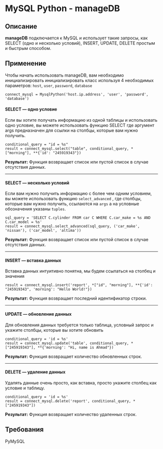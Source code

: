MySQL Python - manageDB
===========

## Описание
**manageDB** подключается к MySQL и использует такие запросы, как SELECT (одно и несколько условий), INSERT, UPDATE, DELETE простым и быстрым способом.


## Применение
Чтобы начать использовать manageDB, вам необходимо инициализировать
инициализировать класс используя 4 необходимых параметров: `host`, `user`, `password`, `database`

```
connect_mysql = MysqlPython('host.ip.address', 'user', 'password', 'database')
```
    
#### SELECT — одно условие
Если вы хотите получать информацию из одной таблицы и использовать одно условие, вы можете
использовать функцию SELECT где аргумент args предназначен для ссылки на столбцы, которые вам нужно получить.

```
conditional_query = "id = %s"
result = connect_mysql.select("table", conditional_query, *["morning"], **{'id': "245919343"})
```

**Результат:**
	Функция возвращает список или пустой список в случае отсутствия данных.

---
    
#### SELECT — несколько условий
Если вам нужно получить информацию с более чем одним условием, вы можете использовать функцию
`select_advanced` , где столбцы, которые вам нужно получить, ссылаются на `args` а на условные обозначения указаны `tuples`.

```
sql_query = 'SELECT C.cylinder FROM car C WHERE C.car_make = %s AND C.car_model = %s'
result = connect_mysql.select_advanced(sql_query, ('car_make', 'nissan'), ('car_model', 'altima'))
```

**Результат:**
	Функция возвращает список или пустой список в случае отсутствия данных.

---

#### INSERT — вставка данных
Вставка данных интуитивно понятна, мы будем ссылаться на столбец и значения

```
result = connect_mysql.insert('report', *["id", "morning"], **{'id': "245919343", 'morning': "Hello World!"})
```

**Результат:**
	Функция возвращает последний идентификатор строки.

---

#### UPDATE — обновление данных
Для обновления данных требуется только таблица, условный запрос и укажите столбцы, которые вы хотите обновить

```
conditional_query = 'id = %s'
result = connect_mysql.update('table', conditional_query, *["245919343"], **{'morning': "Hi, name is Ahmad"})
```

**Результат:**
	Функция возвращает количество обновленных строк.

---

#### DELETE — удаление данных
Удалять данные очень просто, как вставка, просто укажите столбец как условие и таблицу.

```
conditional_query = 'id = %s'
result = connect_mysql.delete('report', conditional_query, *["245919343"])
```

**Результат:**
	Функция возвращает количество удаленных строк.

## Требования

PyMySQL